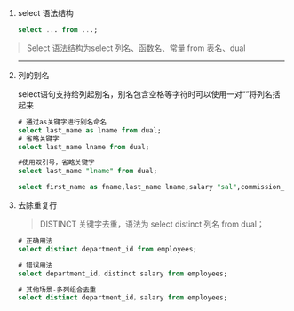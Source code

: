 1. select 语法结构

   ```sql
   select ... from ...;
   ```

   

> Select 语法结构为select  列名、函数名、常量  from 表名、dual



2. ------

   列的别名

   select语句支持给列起别名，别名包含空格等字符时可以使用一对“”将列名括起来

   

   ```sql
   # 通过as关键字进行别名命名
   select last_name as lname from dual;
   # 省略关键字
   select last_name lname from dual;
   
   #使用双引号，省略关键字
   select last_name "lname" from dual;
   
   select first_name as fname,last_name lname,salary "sal",commission_pct "cp this year" from employees order by commission_pct desc limit 5;
   ```

   

3. 去除重复行

   > DISTINCT 关键字去重，语法为 select distinct 列名 from dual；

   ```sql
   # 正确用法
   select distinct department_id from employees;
   
   # 错误用法
   select department_id，distinct salary from employees;
   
   # 其他场景-多列组合去重
   select distinct department_id，salary from employees;
   
   ```

   